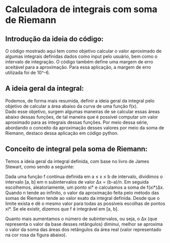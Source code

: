 # Calculadora de integrais com soma de Riemann

## Introdução da ideia do código:
O código mostrado aqui tem como objetivo calcular o valor aproximado de algumas integrais definidas dados como input pelo usuário, bem como o intervalo de integração. O código também define uma margem de erro aceitável para a aproximação. Para essa aplicação, a margem de erro utilizada foi de 10^-6.

## A ideia geral da integral:
Podemos, de forma mais resumida, definir a ideia geral da integral pelo objetivo de calcular a área abaixo da curva de uma função f(x).  
Dado esse objetivo, surgem algumas maneiras de se calcular essas áreas abaixo dessas funções, de tal maneira que é possível computar um valor aproximado para as integrais dessas funções. Por meio dessa série, abordando o conceito da aproximação desses valores por meio da soma de Riemann, destaco dessa aplicação em código python.

## Conceito de integral pela soma de Riemann:
Temos a ideia geral da integral definida, com base no livro de James Stewart, como sendo a seguinte:  

Dada uma função f contínua definida em a ≤ x ≤ b de intervalo, dividimos o intervalo [a, b] em n subintervalos de valor Δx = (b-a)/n. Em seguida escolhemos, aleatoriamente, um ponto xi* e calculamos a soma de f(xi*)Δx. Quando n tende ao infinito, o valor da aproximação feita pelo método das somas de Riemann tende ao valor exato da integral definida. Desde que o limite exista e dê o mesmo valor para todas as possíveis escolhas de pontos xi*. Se ele existir, dizemos que f é integrável em [a, b].

Quanto mais aumentamos o número de subintervalos, ou seja, o Δx (que representa o valor da base desses retângulos) diminui, melhor se aproxima o valor da soma das áreas dos retângulos da área real (valor representado na cor rosa da figura abaixo).
